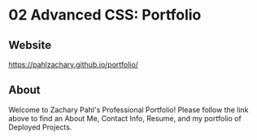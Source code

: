 # 02 Advanced CSS: Portfolio

## Website
https://pahlzachary.github.io/portfolio/

## About
Welcome to Zachary Pahl's Professional Portfolio! Please follow the link above to find an About Me, Contact Info, Resume, and my portfolio of Deployed Projects.
